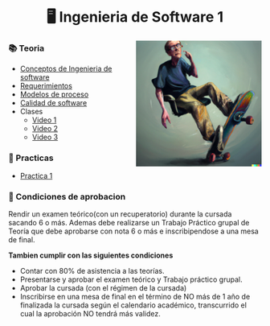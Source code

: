 <h1 align="center"> 🖥️ Ingenieria de Software 1</h1>
 <p><img width="250" align='right' src="Img/2.png"></p>


### 📚 Teoria


- [Conceptos de Ingenieria de software](/Documentos/Conceptos.md)
- [Requerimientos](/Documentos/Requerimientos.md)
- [Modelos de proceso](/Documentos/Modelos_de_proceso.md)
- [Calidad de software](/Documentos/Calidad_de_software.md)
- Clases
  - [Video 1](https://www.youtube.com/watch?v=NK-VB6cw8Cs)
  - [Video 2](https://www.youtube.com/watch?v=l9eGBnooMcA)
  - [Video 3](https://www.youtube.com/watch?v=13hLavqMmxk)

### 🔨 Practicas

- [Practica 1](/Documentos/Practica1.md)

### 📝 Condiciones de aprobacion

Rendir un examen teórico(con un recuperatorio) durante la cursada sacando 6 o más. Ademas debe realizarse un Trabajo Práctico grupal de Teoría que debe aprobarse con nota 6 o más e inscribipendose a una mesa de final.

**Tambien cumplir con las siguientes condiciones**
- Contar con 80% de asistencia a las teorías.
- Presentarse y aprobar el examen teórico y Trabajo práctico grupal.
- Aprobar la cursada (con el régimen de la cursada)
- Inscribirse en una mesa de final en el término de NO más de 1 año de finalizada la cursada según el calendario académico, transcurrido el cual la aprobación NO tendrá más validez.